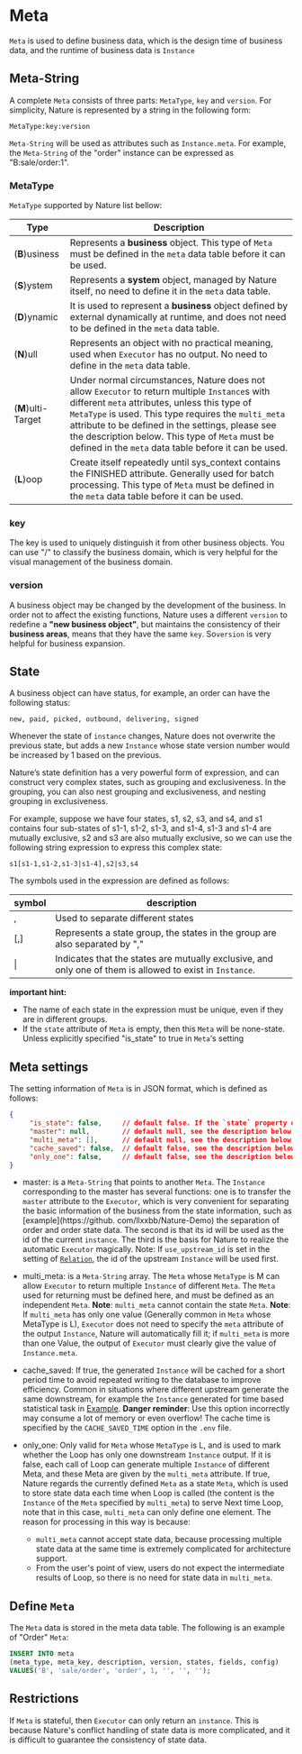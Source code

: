# Meta

`Meta` is used to define business data, which is the design time of business data, and the runtime of business data is `Instance`

## Meta-String

A complete `Meta` consists of three parts: `MetaType`, `key` and `version`. For simplicity, Nature is represented by a string in the following form:

```
MetaType:key:version
```

`Meta-String` will be used as attributes such as `Instance.meta`. For example, the `Meta-String` of the "order" instance can be expressed as "B:sale/order:1".

### MetaType

`MetaType` supported by Nature list bellow:

| Type               | Description                                                  |
| ------------------ | ------------------------------------------------------------ |
| (**B**)usiness     | Represents a **business** object. This type of `Meta` must be defined in the `meta` data table before it can be used. |
| (**S**)ystem       | Represents a **system** object, managed by Nature itself, no need to define it in the `meta` data table. |
| (**D**)ynamic      | It is used to represent a **business** object defined by external dynamically at runtime, and does not need to be defined in the `meta` data table. |
| (**N**)ull         | Represents an object with no practical meaning, used when `Executor` has no output. No need to define in the `meta` data table. |
| (**M**)ulti-Target | Under normal circumstances, Nature does not allow `Executor` to return multiple `Instance`s with different `meta` attributes, unless this type of `MetaType` is used. This type requires the `multi_meta` attribute to be defined in the settings, please see the description below. This type of `Meta` must be defined in the `meta` data table before it can be used. |
| (**L**)oop         | Create itself repeatedly until sys_context contains the FINISHED attribute. Generally used for batch processing. This type of `Meta` must be defined in the `meta` data table before it can be used. |

### key

The key is used to uniquely distinguish it from other business objects. You can use "/" to classify the business domain, which is very helpful for the visual management of the business domain.

### version

A business object may be changed by the development of the business. In order not to affect the existing functions, Nature uses a different `version` to redefine a **"new business object"**, but maintains the consistency of their **business areas**, means that they have the same `key`.  So`version` is very helpful for business expansion.

## State

A business object can have status, for example, an order can have the following status:

```
new, paid, picked, outbound, delivering, signed
```

Whenever the state of `instance` changes, Nature does not overwrite the previous state, but adds a new `Instance` whose state version number would be increased by 1 based on the previous.

Nature’s state definition has a very powerful form of expression, and can construct very complex states, such as grouping and exclusiveness. In the grouping, you can also nest grouping and exclusiveness, and nesting grouping in exclusiveness.

For example, suppose we have four states, s1, s2, s3, and s4, and s1 contains four sub-states of s1-1, s1-2, s1-3, and s1-4, s1-3 and s1-4 are mutually exclusive, s2 and s3 are also mutually exclusive, so we can use the following string expression to express this complex state:

```
s1[s1-1,s1-2,s1-3|s1-4],s2|s3,s4
```

The symbols used in the expression are defined as follows:

| symbol | description                                                  |
| ------ | ------------------------------------------------------------ |
| ,      | Used to separate different states                            |
| [,]    | Represents a state group, the states in the group are also separated by "," |
| \|     | Indicates that the states are mutually exclusive, and only one of them is allowed to exist in `Instance`. |

**important hint:** 

- The name of each state in the expression must be unique, even if they are in different groups.
- If the `state`  attribute of `Meta` is empty, then this `Meta` will be none-state. Unless explicitly specified "is_state" to true in `Meta`‘s setting 

## Meta settings

The setting information of `Meta` is in JSON format, which is defined as follows:

```json
{
     "is_state": false, 	// default false. If the `state` property of `Meta` is empty but want to be state, you can set this property to true. For example, a counter `Meta` needs to be state.
     "master": null, 		// default null, see the description below
     "multi_meta": [], 		// default null, see the description below
     "cache_saved": false, 	// default false, see the description below
     "only_one": false, 	// default false, see the description below
}
```

- master: is a `Meta-String` that points to another `Meta`. The `Instance` corresponding to the master has several functions: one is to transfer the `master` attribute to the `Executor`, which is very convenient for separating the basic information of the business from the state information, such as [example](https://github. com/llxxbb/Nature-Demo) the separation of order and order state data. The second is that its id will be used as the id of the current `instance`. The third is the basis for Nature to realize the automatic `Executor` magically. Note: If `use_upstream_id` is set in the setting of [`Relation`](relation.md), the id of the upstream `Instance` will be used first.

- multi_meta: is a `Meta-String` array. The `Meta` whose `MetaType` is M can allow `Executor` to return multiple `Instance` of different `Meta`. The `Meta` used for returning must be defined here, and must be defined as an independent `Meta`. **Note**: `multi_meta` cannot contain the state `Meta`. **Note**: If `multi_meta` has only one value (Generally common in `Meta` whose MetaType is L), `Executor` does not need to specify the `meta` attribute of the output `Instance`, Nature will automatically fill it; if `multi_meta` is more than one Value, the output of `Executor` must clearly give the value of `Instance.meta`.

- cache_saved: If true, the generated `Instance` will be cached for a short period time to avoid repeated writing to the database to improve efficiency. Common in situations where different upstream generate the same downstream, for example the `Instance` generated for time based statistical task in [Example](https://github.com/llxxbb/Nature-Demo). **Danger reminder**: Use this option incorrectly may consume a lot of memory or even overflow! The cache time is specified by the `CACHE_SAVED_TIME` option in the `.env` file.
- only_one: Only valid for `Meta` whose `MetaType` is L, and is used to mark whether the Loop has only one downstream `Instance` output. If it is false, each call of Loop can generate multiple `Instance` of different Meta, and these Meta are given by the `multi_meta` attribute. If true, Nature regards the currently defined `Meta` as a state `Meta`, which is used to store state data each time when Loop is called (the content is the `Instance` of the `Meta` specified by `multi_meta`) to serve Next time Loop, note that in this case, `multi_meta` can only define one element. The reason for processing in this way is because:

  - `multi_meta` cannot accept state data, because processing multiple state data at the same time is extremely complicated for architecture support.
  - From the user's point of view, users do not expect the intermediate results of Loop, so there is no need for state data in `multi_meta`.

## Define `Meta`

The `Meta` data is stored in the meta data table. The following is an example of "Order" `Meta`:

```sql
INSERT INTO meta
(meta_type, meta_key, description, version, states, fields, config)
VALUES('B', 'sale/order', 'order', 1, '', '', '');
```

## Restrictions

If `Meta` is stateful, then `Executor` can only return an `instance`. This is because Nature's conflict handling of state data is more complicated, and it is difficult to guarantee the consistency of state data.

